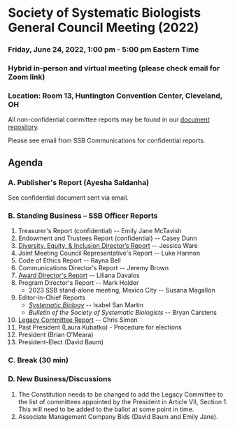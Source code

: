 
# Society of Systematic Biologists General Council Meeting (2022)

### Friday, June 24, 2022, 1:00 pm - 5:00 pm Eastern Time
### Hybrid in-person and virtual meeting (please check email for Zoom link)
### Location: Room 13, Huntington Convention Center, Cleveland, OH

All non-confidential committee reports may be found in our [document repository](https://github.com/systbiol/reports/tree/master/2022_June).

Please see email from SSB Communications for confidential reports.

## Agenda

### A. Publisher's Report (Ayesha Saldanha)

See confidential document sent via email.

### B. Standing Business – SSB Officer Reports

1. Treasurer's Report (confidential) -- Emily Jane McTavish
2. Endowment and Trustees Report (confidential) -- Casey Dunn
3. [Diversity, Equity, & Inclusion Director’s Report](https://github.com/systbiol/reports/blob/master/2022_June/SSB_DEI_report_June2022.pdf) -- Jessica Ware
4. Joint Meeting Council Representative's Report -- Luke Harmon
5. Code of Ethics Report -- Rayna Bell
6. Communications Director's Report -- Jeremy Brown
7. [Award Director's Report](https://github.com/systbiol/reports/blob/master/2022_June/SSB_awards_report_June2022.pdf) -- Liliana Davalos
8. Program Director's Report -- Mark Holder
    - 2023 SSB stand-alone meeting, Mexico City -- Susana Magallón
10. Editor-in-Chief Reports
    - [_Systematic Biology_](https://github.com/systbiol/reports/blob/master/2022_June/EIC-Elect_Report_June-2022.pdf) -- Isabel San Martin
    - _Bulletin of the Society of Systematic Biologists_ -- Bryan Carstens
10. [Legacy Committee Report](https://github.com/systbiol/reports/blob/master/2022_June/SSB_legacy_committee_report_June2022.pdf) -- Chris Simon
11. Past President (Laura Kubatko) - Procedure for elections
12. President (Brian O'Meara)
13. President-Elect (David Baum)

### C. Break (30 min)

### D. New Business/Discussions

1. The Constitution needs to be changed to add the Legacy Committee to the list of committees appointed by the President in Article VII, Section 1. This will need to be added to the ballot at some point in time.
2. Associate Management Company Bids (David Baum and Emily Jane).

